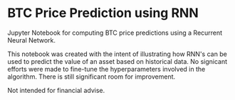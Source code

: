 # BTC Price Prediction using RNN

Jupyter Notebook for computing BTC price predictions using a Recurrent Neural Network.

This notebook was created with the intent of illustrating how RNN's can be used to predict the value of an asset based on historical data. No signicant efforts were made to fine-tune the hyperparameters involved in the algorithm. There is still significant room for improvement. 

Not intended for financial advise.
